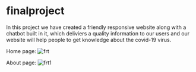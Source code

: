 # finalproject
In this project we have created a friendly responsive website along with a chatbot built in it, which deliviers a quality information to our users and our website will help people to get knowledge about the covid-19 virus.


Home page:
![frt](https://user-images.githubusercontent.com/102215785/203600927-ea68563b-721c-4eb0-a903-b3668f1f7a5c.jpg)


About page:
![frt1](https://user-images.githubusercontent.com/102215785/203601259-6d080187-fd35-4fdd-88e5-9172c9b01a6c.jpg)
